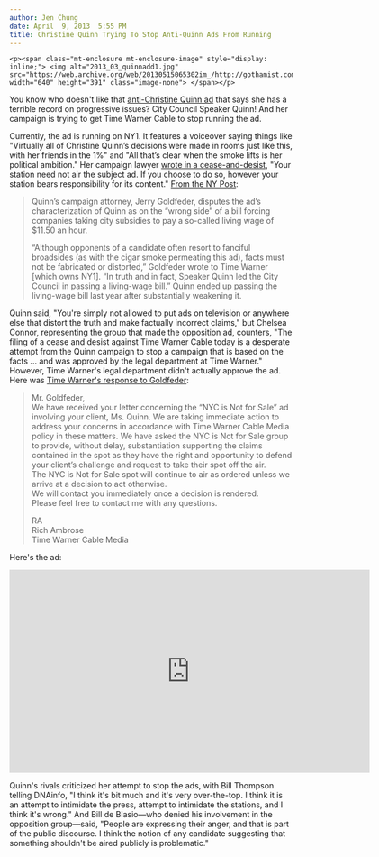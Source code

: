 ```yaml
---
author: Jen Chung
date: April  9, 2013  5:55 PM
title: Christine Quinn Trying To Stop Anti-Quinn Ads From Running
---
```



	
	
	
	<p><span class="mt-enclosure mt-enclosure-image" style="display: inline;"> <img alt="2013_03_quinnadd1.jpg" src="https://web.archive.org/web/20130515065302im_/http://gothamist.com/attachments/jen/2013_03_quinnadd1.jpg" width="640" height="391" class="image-none"> </span></p>

<p>You know who doesn&apos;t like that <a href="https://web.archive.org/web/20130515065302/http://gothamist.com/2013/04/08/anti-christine_quinn_ads_she_has_1.php">anti-Christine Quinn ad</a> that says she has a terrible record on progressive issues? City Council Speaker Quinn! And her campaign is trying to get Time Warner Cable to stop running the ad.</p>

<p>Currently, the ad is running on NY1. It features a voiceover saying things like &quot;Virtually all of Christine Quinn&#x2019;s decisions were made in rooms just like this, with her friends in the 1%&quot; and &quot;All that&#x2019;s clear when the smoke lifts is her political ambition.&quot; Her campaign lawyer <a href="https://web.archive.org/web/20130515065302/http://www.dnainfo.com/new-york/20130409/new-york-city/christine-quinn-threatens-sue-tv-stations-for-airing-critical-ads">wrote in a cease-and-desist</a>, &quot;Your station need not air the subject ad. If you choose to do so, however your station bears responsibility for its content.&quot; <a href="https://web.archive.org/web/20130515065302/http://www.nypost.com/p/news/local/ad_nausea_for_quinn_apAFXf20zca2MqQHPX3TnJ?utm_medium=rss&amp;utm_content=%20%20%20%20%20%20%20%20Local">From the NY Post</a>:</p><blockquote>Quinn&#x2019;s campaign attorney, Jerry Goldfeder, disputes the ad&#x2019;s characterization of Quinn as on the &#x201C;wrong side&#x201D; of a bill forcing companies taking city subsidies to pay a so-called living wage of $11.50 an hour. <p></p>

<p>&#x201C;Although opponents of a candidate often resort to fanciful broadsides (as with the cigar smoke permeating this ad), facts must not be fabricated or distorted,&#x201D; Goldfeder wrote to Time Warner [which owns NY1]. &#x201C;In truth and in fact, Speaker Quinn led the City Council in passing a living-wage bill.&#x201D; Quinn ended up passing the living-wage bill last year after substantially weakening it.</p></blockquote>Quinn said, &quot;You&apos;re simply not allowed to put ads on television or anywhere else that distort the truth and make factually incorrect claims,&quot; but Chelsea Connor, representing the group that made the opposition ad, counters, &quot;The filing of a cease and desist against Time Warner Cable today is a desperate attempt from the Quinn campaign to stop a campaign that is based on the facts ... and was approved by the legal department at Time Warner.&quot; However, Time Warner&apos;s legal department didn&apos;t actually approve the ad. Here was <a href="https://web.archive.org/web/20130515065302/http://www.nydailynews.com/blogs/dailypolitics/2013/04/quinn-campaign-asks-time-warner-to-yank-negative-ads">Time Warner&apos;s response to Goldfeder</a>:<blockquote>Mr. Goldfeder,<br>
We have received your letter concerning the &#x201C;NYC is Not for Sale&#x201D; ad involving your client, Ms. Quinn. We are taking immediate action to address your concerns in accordance with Time Warner Cable Media policy in these matters. We have asked the NYC is Not for Sale group to provide, without delay, substantiation supporting the claims contained in the spot as they have the right and opportunity to defend your client&#x2019;s challenge and request to take their spot off the air.<br>
The NYC is Not for Sale spot will continue to air as ordered unless we arrive at a decision to act otherwise.<br>
We will contact you immediately once a decision is rendered.<br>
Please feel free to contact me with any questions.<p></p>

<p>RA<br>
Rich Ambrose<br>
Time Warner Cable Media</p></blockquote>Here&apos;s the ad:<p></p>

<p><iframe width="640" height="360" src="https://web.archive.org/web/20130515065302if_/http://www.youtube.com/embed/VfMcURAvsmA" frameborder="0" allowfullscreen></iframe></p>

<p>Quinn&apos;s rivals criticized her attempt to stop the ads, with Bill Thompson telling DNAinfo, &quot;I think it&apos;s bit much and it&apos;s very over-the-top. I think it is an attempt to intimidate the press, attempt to intimidate the stations, and I think it&apos;s wrong.&quot; And Bill de Blasio&#x2014;who denied his involvement in the opposition group&#x2014;said, &quot;People are expressing their anger, and that is part of the public discourse. I think the notion of any candidate suggesting that something shouldn&apos;t be aired publicly is problematic.&quot;<br>
</p>
	
	
	
	
	
